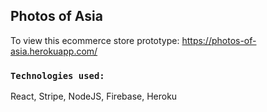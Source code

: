 ## Photos of Asia

To view this ecommerce store prototype: https://photos-of-asia.herokuapp.com/

### `Technologies used:`

React, Stripe, NodeJS, Firebase, Heroku 
